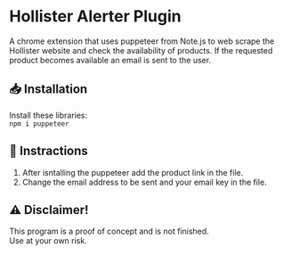 # Hollister Alerter Plugin 
A chrome extension that uses puppeteer from Note.js to web scrape the Hollister website and check the availability of products. If the requested product becomes available an email is sent to the user.

## 📥 Installation
Install these libraries:
<br>`npm i puppeteer`


## 📃 Instractions
1. After isntalling the puppeteer add the product link in the file.
2. Change the email address to be sent and your email key in the file.

## ⚠️ Disclaimer!
This program is a proof of concept and is not finished.
<br>Use at your own risk. 

